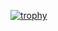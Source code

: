 [![trophy](https://github-profile-trophy.vercel.app/?username=alan-minchan-kim&theme=chalk&row=2&column=10)](https://github.com/ryo-ma/github-profile-trophy)
